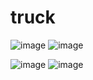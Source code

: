 # truck
![image](https://user-images.githubusercontent.com/41534462/227856856-b3d48d0b-31e0-40fe-a6df-4cfa932f4301.png)
![image](https://user-images.githubusercontent.com/41534462/227856731-53b7138e-bcb2-4fcc-9771-139f9ec88df0.png)

![image](https://user-images.githubusercontent.com/41534462/227856770-0b19b3ec-9ee3-4ddb-9be2-3e3a2bccdc56.png)
![image](https://user-images.githubusercontent.com/41534462/227856784-51a5b946-f2ae-40de-8e36-74895a93c7f3.png)
